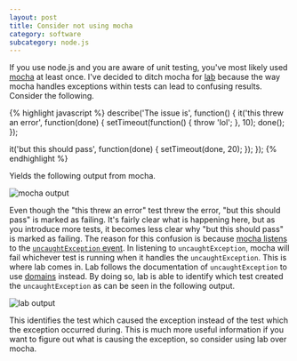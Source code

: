 ```yaml
---
layout: post
title: Consider not using mocha
category: software
subcategory: node.js
---
```


If you use node.js and you are aware of unit testing, you've most likely used
[mocha](https://github.com/visionmedia/mocha) at least once. I've decided to
ditch mocha for [lab](https://github.com/hapijs/lab) because the way mocha
handles exceptions within tests can lead to confusing results. Consider the
following.

{% highlight javascript %}
describe('The issue is', function() {
  it('this threw an error', function(done) {
    setTimeout(function() { throw 'lol'; }, 10);
    done();
  });

  it('but this should pass', function(done) {
    setTimeout(done, 20);
  });
});
{% endhighlight %}

Yields the following output from mocha.

![mocha output][mochaOutput]

Even though the "this threw an error" test threw the error, "but this should
pass" is marked as failing. It's fairly clear what is happening here, but as
you introduce more tests, it becomes less clear why "but this should pass" is
marked as failing. The reason for this confusion is because 
[mocha listens](https://github.com/visionmedia/mocha/blob/c20c3022f063d0fa1d30b9273bdff27a7a6ed952/lib/runner.js#L595) 
to the 
[``uncaughtException`` event](http://nodejs.org/api/process.html#process_event_uncaughtexception).
In listening to ``uncaughtException``, mocha will fail whichever test is
running when it handles the ``uncaughtException``. This is where lab comes in.
Lab follows the documentation of ``uncaughtException`` to use
[domains](http://nodejs.org/api/domain.html) instead. By doing so, lab is able
to identify which test created the ``uncaughtException`` as can be seen in the
following output.

![lab output][labOutput]

This identifies the test which caused the exception instead of the test which
the exception occurred during. This is much more useful information if you want
to figure out what is causing the exception, so consider using lab over mocha.

[mochaOutput]: http://i921.photobucket.com/albums/ad56/apechimp/ScreenShot2014-09-08at85637AM.png
[labOutput]: http://i921.photobucket.com/albums/ad56/apechimp/ScreenShot2014-09-08at91234AM.png
